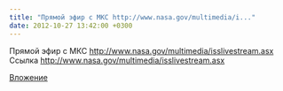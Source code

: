 ```yaml
---
title: "Прямой эфир с МКС http://www.nasa.gov/multimedia/i..."
date: 2012-10-27 13:42:00 +0300
---
```


Прямой эфир с МКС http://www.nasa.gov/multimedia/isslivestream.asx
Ссылка
http://www.nasa.gov/multimedia/isslivestream.asx

[Вложение](http://www.nasa.gov/multimedia/isslivestream.asx)

